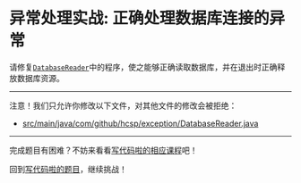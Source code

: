 # 异常处理实战: 正确处理数据库连接的异常

请修复[`DatabaseReader`](https://github.com/hcsp/fix-exception-handling/blob/master/src/main/java/com/github/hcsp/exception/DatabaseReader.java)中的程序，使之能够正确读取数据库，并在退出时正确释放数据库资源。

-----
注意！我们只允许你修改以下文件，对其他文件的修改会被拒绝：
- [src/main/java/com/github/hcsp/exception/DatabaseReader.java](https://github.com/hcsp/fix-exception-handling/blob/master/src/main/java/com/github/hcsp/exception/DatabaseReader.java)
-----


完成题目有困难？不妨来看看[写代码啦的相应课程](https://xiedaimala.com/tasks/661cd7ab-7fea-47d0-8e11-555d6fca751d)吧！

回到[写代码啦的题目](https://xiedaimala.com/tasks/661cd7ab-7fea-47d0-8e11-555d6fca751d/quizzes/6c87ef57-7f06-4af2-9112-86dd27ff099d)，继续挑战！
